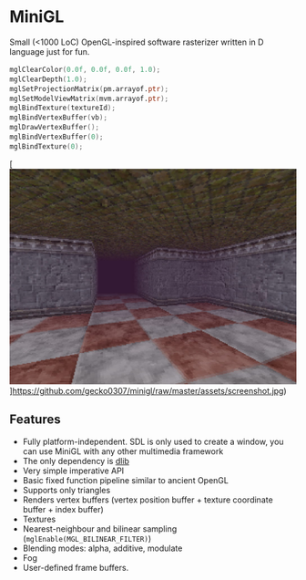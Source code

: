 # MiniGL
Small (<1000 LoC) OpenGL-inspired software rasterizer written in D language just for fun.

```d
mglClearColor(0.0f, 0.0f, 0.0f, 1.0);
mglClearDepth(1.0);
mglSetProjectionMatrix(pm.arrayof.ptr);
mglSetModelViewMatrix(mvm.arrayof.ptr);
mglBindTexture(textureId);
mglBindVertexBuffer(vb);
mglDrawVertexBuffer();
mglBindVertexBuffer(0);
mglBindTexture(0);
```

[![Screenshot1](https://github.com/gecko0307/minigl/raw/master/assets/screenshot.jpg)]https://github.com/gecko0307/minigl/raw/master/assets/screenshot.jpg)

## Features
- Fully platform-independent. SDL is only used to create a window, you can use MiniGL with any other multimedia framework
- The only dependency is [dlib](https://github.com/gecko0307/dlib)
- Very simple imperative API
- Basic fixed function pipeline similar to ancient OpenGL
- Supports only triangles
- Renders vertex buffers (vertex position buffer + texture coordinate buffer + index buffer)
- Textures
- Nearest-neighbour and bilinear sampling (`mglEnable(MGL_BILINEAR_FILTER)`)
- Blending modes: alpha, additive, modulate
- Fog
- User-defined frame buffers.
